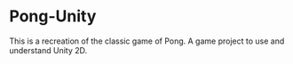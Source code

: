 # Pong-Unity
This is a recreation of the classic game of Pong. A game project to use and understand Unity 2D.
